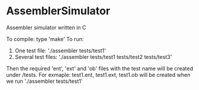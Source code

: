 # AssemblerSimulator
Assembler simulator written in C

To compile: type 'make'
To run:
  1. One test file: './assembler tests/test1'
  2. Several test files: './assembler tests/test1 tests/test2 tests/test3'
  
Then the required 'ent', 'ext' and 'ob' files with the test name will be created under /tests.
For exmaple: test1.ent, test1.ext, test1.ob will be created when we run './assembler tests/test1'

